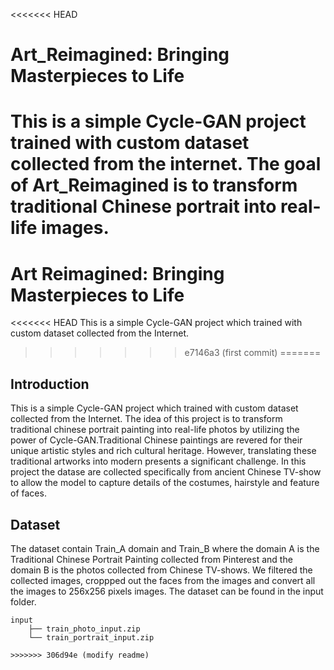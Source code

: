 <<<<<<< HEAD
# Art_Reimagined: Bringing Masterpieces to Life
This is a simple Cycle-GAN project trained with custom dataset collected from the internet. The goal of Art_Reimagined is to transform traditional Chinese portrait into real-life images. 
=======
# Art Reimagined: Bringing Masterpieces to Life

<<<<<<< HEAD
This is a simple Cycle-GAN project which trained with custom dataset collected from the Internet.   
>>>>>>> e7146a3 (first commit)
=======

## Introduction
This is a simple Cycle-GAN project which trained with custom dataset collected from the Internet. The idea of this project is to transform traditional chinese portrait painting into real-life photos by utilizing the power of Cycle-GAN.Traditional Chinese paintings are revered for their unique artistic styles and rich cultural heritage. However, translating these traditional artworks into modern presents a significant challenge. In this project the datase are collected specifically from ancient Chinese TV-show to allow the model to capture details of the costumes, hairstyle and feature of faces. 

## Dataset 
The dataset contain Train_A domain and Train_B where the domain A is the Traditional Chinese Portrait Painting collected from Pinterest and the domain B is the photos collected from Chinese TV-shows. We filtered the collected images, croppped out the faces from the images and convert all the images to 256x256 pixels images. The dataset can be found in the input folder.
```
input
    ├── train_photo_input.zip
    └── train_portrait_input.zip

>>>>>>> 306d94e (modify readme)
